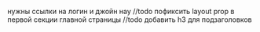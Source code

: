 нужны ссылки на логин и джойн нау
//todo пофиксить layout prop в первой секции главной страницы
//todo добавить h3 для подзаголовков